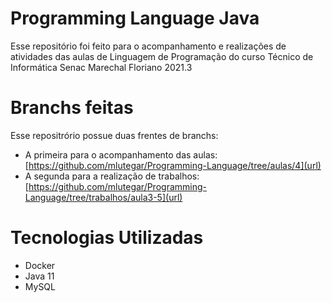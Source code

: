 # Programming Language Java
Esse repositório foi feito para o acompanhamento e realizações de atividades das aulas de Linguagem de Programação do curso Técnico de Informática Senac Marechal Floriano 2021.3

# Branchs feitas
Esse repositrório possue duas frentes de branchs:
- A primeira para o acompanhamento das aulas: [https://github.com/mlutegar/Programming-Language/tree/aulas/4](url) 
- A segunda para a realização de trabalhos: [https://github.com/mlutegar/Programming-Language/tree/trabalhos/aula3-5](url)

# Tecnologias Utilizadas
- Docker
- Java 11
- MySQL
